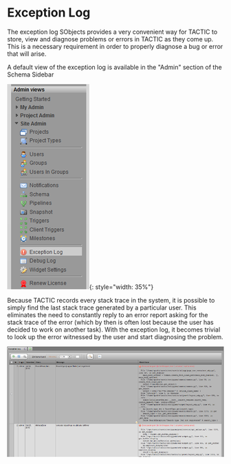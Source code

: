 # Exception Log

The exception log SObjects provides a very convenient way for TACTIC to
store, view and diagnose problems or errors in TACTIC as they come up.
This is a necessary requirement in order to properly diagnose a bug or
error that will arise.

A default view of the exception log is available in the "Admin" section
of the Schema Sidebar

![image](media/NEW_Sidebar_ExeptionLog.png){: style="width: 35%"}

Because TACTIC records every stack trace in the system, it is possible
to simply find the last stack trace generated by a particular user. This
eliminates the need to constantly reply to an error report asking for
the stack trace of the error (which by then is often lost because the
user has decided to work on another task). With the exception log, it
becomes trivial to look up the error witnessed by the user and start
diagnosing the problem.

![image](media/NEW_exceptionLogView.png)
